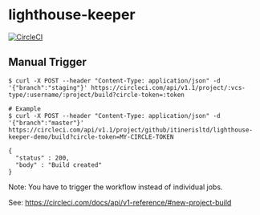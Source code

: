 # lighthouse-keeper

[![CircleCI](https://circleci.com/gh/ItinerisLtd/lighthouse-keeper.svg?style=svg)](https://circleci.com/gh/ItinerisLtd/lighthouse-keeper)

## Manual Trigger

```sh-session
$ curl -X POST --header "Content-Type: application/json" -d '{"branch":"staging"}' https://circleci.com/api/v1.1/project/:vcs-type/:username/:project/build?circle-token=:token

# Example
$ curl -X POST --header "Content-Type: application/json" -d '{"branch":"master"}' https://circleci.com/api/v1.1/project/github/itinerisltd/lighthouse-keeper-demo/build?circle-token=MY-CIRCLE-TOKEN

{
  "status" : 200,
  "body" : "Build created"
}
```

Note: You have to trigger the workflow instead of individual jobs.

See: https://circleci.com/docs/api/v1-reference/#new-project-build
